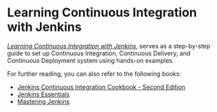 # Learning Continuous Integration with Jenkins

*[Learning Continuous Integration with Jenkins](https://www.packtpub.com/networking-and-servers/learning-continuous-integration-jenkins?utm_source=github&utm_medium=repository&utm_campaign=9781785284830)*, serves as a step-by-step guide to set up Continuous Integration, Continuous Delivery, and Continuous Deployment system using hands-on examples. 

For further reading, you can also refer to the following books:
* [Jenkins Continuous Integration Cookbook - Second Edition](https://www.packtpub.com/application-development/jenkins-continuous-integration-cookbook-second-edition)
* [Jenkins Essentials](https://www.packtpub.com/application-development/jenkins-essentials)
* [Mastering Jenkins](https://www.packtpub.com/application-development/mastering-jenkins)





